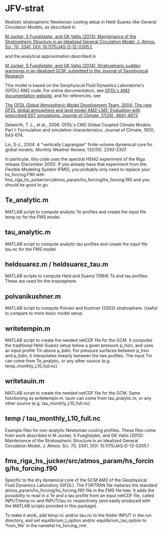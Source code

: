 JFV-strat
=========

Realistic stratospheric Newtonian cooling setup in Held-Suarez-like General Circulation Models, as described in 

[M Jucker, S Fueglistaler, and GK Vallis (2013): Maintenance of the Stratospheric Structure in an Idealized General Circulation Model, J. Atmos. Sci. 70, 3341, DOI: 10.1175/JAS-D-12-0305.1](http://journals.ametsoc.org/doi/abs/10.1175/JAS-D-12-0305.1),

and the analytical approximation described in 

[M Jucker, S Fueglistaler, and GK Vallis (2014): Stratospheric sudden warmings in an idealized GCM, submitted to the Journal of Geophysical Research](http://www.princeton.edu/~mjucker/documents/JFV_JGR_submitted.pdf)

This model is based on the Geophyiscal Fluid Dynamics Laboratorie's (GFDL) AM2 code. For online documentation, see
[GFDL's AM2 documentation website](http://data1.gfdl.noaa.gov/~arl/pubrel/m/am2/doc/), and for references, see

[The GFDL Global Atmospheric Model Development Team, 2004: The new GFDL global atmosphere and land model AM2-LM2: Evaluation with prescribed SST simulations. Journal of Climate, 17(24), 4641-4673](http://www.gfdl.noaa.gov/reference/bibliography/2004/gamdt0401.html)

Delworth, T. L., et al., 2006: GFDL's CM2 Global Coupled Climate Models. Part I: Formulation and simulation characteristics. Journal of Climate, 19(5), 643-674.

Lin, S-J., 2004: A "vertically Lagrangian" finite-volume dynamical core for global models. Monthly Weather Review, 132(10), 2293-2307.

In particular, this code uses the spectral HSt42 experiment of the Riga release (December 2010). If you already have 
that experiment from the Flexible Modeling System (FMS), you probably only need to replace your hs_forcing.F90 with
fms_riga_hs_jucker/src/atmos_param/hs_forcing/hs_forcing.f90 and you should be good to go.


Te_analytic.m
-------------

MATLAB script to compute analytic Te profiles and create the input file temp.nc for the FMS model.


tau_analytic.m
--------------

MATLAB script to compute analytic tau profiles and create the input file tau.nc for the FMS model.

heldsuarez.m / heldsuarez_tau.m
-------------------------------

MATLAB scripts to compute Held and Suarez (1994) Te and tau profiles. These are used for the troposphere.

polvanikushner.m
----------------

MATLAB script to compute Polvani and Kushner (2002) stratosphere. Useful to compare to more basic model setup.

writetempin.m
-------------

MATLAB script to create the needed netCDF file for the GCM. It computes the traditional Held-Suarez setup below a given pressure p_hsin, and uses an input profile Tin above p_bdin. For pressure surfaces between p_hsin and p_bdin, it interpolates linearly between the two profiles. The input Tin can come from Te_analytic, or any other source (e.g. temp_monthly_L10_full.nc).

writetauin.m
------------

MATLAB script to create the needed netCDF file for the GCM. Same functioning as writetempin.m. tauin can come from tau_analytic.m, or any other source (e.g. tau_monthly_L10_full.nc)


temp / tau_monthly_L10_full.nc
----------------------------

Example files for non-analytic Newtonian cooling profiles. These files come from work described in
M Jucker, S Fueglistaler, and GK Vallis (2013): Maintenance of the Stratospheric Structure in an Idealized General Circulation Model, J. Atmos. Sci. 70, 3341, DOI: 10.1175/JAS-D-12-0305.1 


fms_riga_hs_jucker/src/atmos_param/hs_forcing/hs_forcing.f90
--------------

Specific to the dry dynamical core of the GCM AM2 of the Geophysical Fluid Dynamics Laboratory (GFDL). The FORTRAN file  replaces the standard atmos_param/hs_forcing/hs_forcing.f90 file in the FMS file tree.
It adds the possibility to read in a Te and a tau profile from an input netCDF file, called INPUT/temp.nc and INPUT/tau.nc respectively (and easily produced with the MATLAB scripts provided in this package).

To make it work, add temp.nc and/or tau.nc to the folder INPUT in the run directory, and set equilibrium_t_option and/or equilibrium_tau_option to 'from_file' in the namelist hs_forcing_nml.
